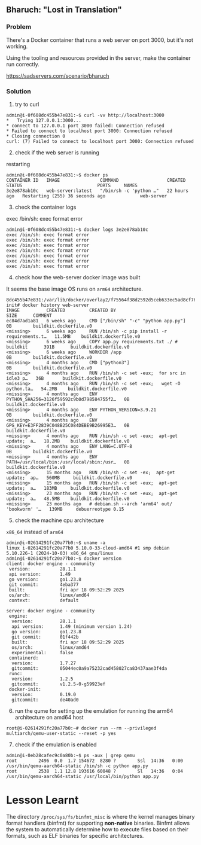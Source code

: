 ## Bharuch: "Lost in Translation"

### Problem

There's a Docker container that runs a web server on port 3000, but it's not working.

Using the tooling and resources provided in the server, make the container run correctly.

https://sadservers.com/scenario/bharuch

### Solution

1. try to curl

```
admin@i-0f608dc455b47e831:~$ curl -vv http://localhost:3000
*   Trying 127.0.0.1:3000...
* connect to 127.0.0.1 port 3000 failed: Connection refused
* Failed to connect to localhost port 3000: Connection refused
* Closing connection 0
curl: (7) Failed to connect to localhost port 3000: Connection refused
```

2. check if the web server is running

restarting

```
admin@i-0f608dc455b47e831:~$ docker ps 
CONTAINER ID   IMAGE               COMMAND                  CREATED        STATUS                            PORTS     NAMES
3e2e878ab10c   web-server:latest   "/bin/sh -c 'python …"   22 hours ago   Restarting (255) 36 seconds ago             web-server
```

3. check the container logs

exec /bin/sh: exec format error

```
admin@i-0f608dc455b47e831:~$ docker logs 3e2e878ab10c
exec /bin/sh: exec format error
exec /bin/sh: exec format error
exec /bin/sh: exec format error
exec /bin/sh: exec format error
exec /bin/sh: exec format error
exec /bin/sh: exec format error
exec /bin/sh: exec format error
```

4. check how the web-server docker image was built

It seems the base image OS runs on `arm64` architecture.

```
8dc455b47e831:/var/lib/docker/overlay2/f75564f38d2592d5ceb633ec5ad8cf76f25f5bc227c80ae99786283c381ed75c-init# docker history web-server
IMAGE          CREATED         CREATED BY                                      SIZE      COMMENT
ec84d7ad1a81   6 weeks ago     CMD ["/bin/sh" "-c" "python app.py"]            0B        buildkit.dockerfile.v0
<missing>      6 weeks ago     RUN /bin/sh -c pip install -r requirements.t…   11.5MB    buildkit.dockerfile.v0
<missing>      6 weeks ago     COPY app.py requirements.txt ./ # buildkit      391B      buildkit.dockerfile.v0
<missing>      6 weeks ago     WORKDIR /app                                    0B        buildkit.dockerfile.v0
<missing>      4 months ago    CMD ["python3"]                                 0B        buildkit.dockerfile.v0
<missing>      4 months ago    RUN /bin/sh -c set -eux;  for src in idle3 p…   36B       buildkit.dockerfile.v0
<missing>      4 months ago    RUN /bin/sh -c set -eux;   wget -O python.ta…   54.2MB    buildkit.dockerfile.v0
<missing>      4 months ago    ENV PYTHON_SHA256=3126f59592c9b0d798584755f2…   0B        buildkit.dockerfile.v0
<missing>      4 months ago    ENV PYTHON_VERSION=3.9.21                       0B        buildkit.dockerfile.v0
<missing>      4 months ago    ENV GPG_KEY=E3FF2839C048B25C084DEBE9B26995E3…   0B        buildkit.dockerfile.v0
<missing>      4 months ago    RUN /bin/sh -c set -eux;  apt-get update;  a…   18.2MB    buildkit.dockerfile.v0
<missing>      4 months ago    ENV LANG=C.UTF-8                                0B        buildkit.dockerfile.v0
<missing>      4 months ago    ENV PATH=/usr/local/bin:/usr/local/sbin:/usr…   0B        buildkit.dockerfile.v0
<missing>      15 months ago   RUN /bin/sh -c set -ex;  apt-get update;  ap…   560MB     buildkit.dockerfile.v0
<missing>      15 months ago   RUN /bin/sh -c set -eux;  apt-get update;  a…   183MB     buildkit.dockerfile.v0
<missing>      23 months ago   RUN /bin/sh -c set -eux;  apt-get update;  a…   48.5MB    buildkit.dockerfile.v0
<missing>      23 months ago   # debian.sh --arch 'arm64' out/ 'bookworm' '…   139MB     debuerreotype 0.15
```

5. check the machine cpu architecture

`x86_64` instead of `arm64`

```
admin@i-02614291fc20a77b0:~$ uname -a
linux i-02614291fc20a77b0 5.10.0-33-cloud-amd64 #1 smp debian 5.10.226-1 (2024-10-03) x86_64 gnu/linux
admin@i-02614291fc20a77b0:~$ docker version
client: docker engine - community
 version:           28.1.1
 api version:       1.49
 go version:        go1.23.8
 git commit:        4eba377
 built:             fri apr 18 09:52:29 2025
 os/arch:           linux/amd64
 context:           default

server: docker engine - community
 engine:
  version:          28.1.1
  api version:      1.49 (minimum version 1.24)
  go version:       go1.23.8
  git commit:       01f442b
  built:            fri apr 18 09:52:29 2025
  os/arch:          linux/amd64
  experimental:     false
 containerd:
  version:          1.7.27
  gitcommit:        05044ec0a9a75232cad458027ca83437aae3f4da
 runc:
  version:          1.2.5
  gitcommit:        v1.2.5-0-g59923ef
 docker-init:
  version:          0.19.0
  gitcommit:        de40ad0
```

6. run the qume for setting up the emulation for running the arm64 architecture on amd64 host

```
root@i-02614291fc20a77b0:~# docker run --rm --privileged multiarch/qemu-user-static --reset -p yes
```

7. check if the emulation is enabled

```
admin@i-0eb28cafec9c0a80b:~$ ps -aux | grep qemu
root        2496  0.0  1.7 154672  8280 ?        Ssl  14:36   0:00 /usr/bin/qemu-aarch64-static /bin/sh -c python app.py
root        2538  1.1 12.8 193616 60048 ?        Sl   14:36   0:04 /usr/bin/qemu-aarch64-static /usr/local/bin/python app.py
```

# Lesson Learnt

The directory `/proc/sys/fs/binfmt_misc` is where the kernel manages binary format handlers (binfmt) for supporting **non-native** binaries. Binfmt allows the system to automatically determine how to execute files based on their formats, such as ELF binaries for specific architectures.
